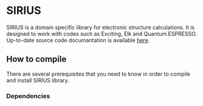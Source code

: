 SIRIUS
======
SIRIUS is a domain specific library for electronic structure calculations. It is designed to work with codes such as Exciting, Elk and Quantum ESPRESSO. Up-to-date source code documantation is available [here](https://electronic-structure.github.io/SIRIUS-doc/).

## How to compile
There are several prerequisites that you need to know in order to compile and install SIRIUS library.

### Dependencies


